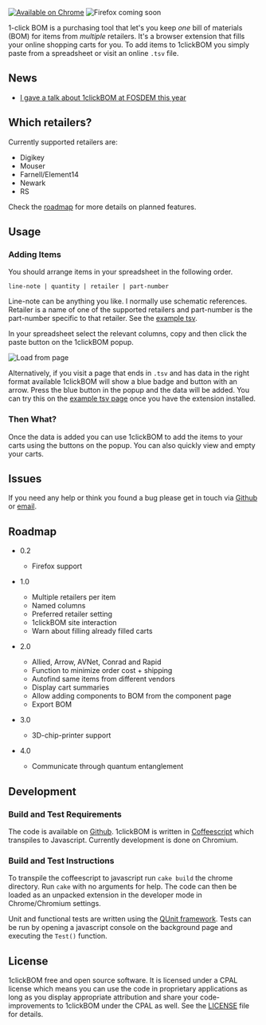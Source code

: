 

[![Available on Chrome][8]](https://chrome.google.com/webstore/detail/1clickbom/mflpmlediakefinapghmabapjeippfdi) ![Firefox coming soon][9]

1-click BOM is a purchasing tool that let's you keep _one_ bill of materials (BOM)
for items from _multiple_ retailers. It's a browser extension that fills your
online shopping carts for you. To add items to 1clickBOM you simply paste from
a spreadsheet or visit an online `.tsv` file.

## News ##

- [I gave a talk about 1clickBOM at FOSDEM this year](http://video.fosdem.org/2015/devroom-electronic_design_automation/one_click_bom.mp4)


## Which retailers? ##

Currently supported retailers are:

* Digikey
* Mouser
* Farnell/Element14
* Newark
* RS

Check the [roadmap][1] for more details on planned features.

## Usage ##

### Adding Items ###

You should arrange items in your spreadsheet in the following order.

    line-note | quantity | retailer | part-number

Line-note can be anything you like. I normally use schematic references.
Retailer is a name of one of the supported retailers and part-number is the
part-number specific to that retailer. See the [example tsv][2].

In your spreadsheet select the relevant columns, copy and then click the paste
button on the 1clickBOM popup.

![Load from page](https://raw.githubusercontent.com/monostable/1clickBOM/master/readme_images/load_from_page.png)

Alternatively, if you visit a page that ends in `.tsv` and has data in the
right format available 1clickBOM will show a blue badge and button with an
arrow. Press the blue button in the popup and the data will be added. You can
try this on the [example tsv page][2] once you have the extension installed.

### Then What? ###

Once the data is added you can use 1clickBOM to add the items to your carts
using the buttons on the popup. You can also quickly view and empty your carts.

## Issues ##

If you need any help or think you found a bug please get in touch via
[Github][10] or [email][11].

## Roadmap ##

* 0.2
    * Firefox support

* 1.0
    * Multiple retailers per item
    * Named columns
    * Preferred retailer setting
    * 1clickBOM site interaction
    * Warn about filling already filled carts

* 2.0
    * Allied, Arrow, AVNet, Conrad and Rapid
    * Function to minimize order cost + shipping
    * Autofind same items from different vendors
    * Display cart summaries
    * Allow adding components to BOM from the component page
    * Export BOM

* 3.0
    * 3D-chip-printer support

* 4.0
    * Communicate through quantum entanglement

## Development ##

### Build and Test Requirements ###

The code is available on [Github][7]. 1clickBOM is written in [Coffeescript][4]
which transpiles to Javascript.  Currently development is done on Chromium.

### Build and Test Instructions ###

To transpile the coffeescript to javascript run `cake build` the chrome
directory. Run `cake` with no arguments for help. The code can then be loaded
as an unpacked extension in the developer mode in Chrome/Chromium settings.

Unit and functional tests are written using the [QUnit framework][5]. Tests
can be run by opening a javascript console on the background page and executing
the `Test()` function.

## License ##

1clickBOM free and open source software. It is licensed under a CPAL license
which means you can use the code in proprietary applications as long as you
display appropriate attribution and share your code-improvements to 1clickBOM
under the CPAL as well. See the [LICENSE][6] file for details.

[1]:#roadmap
[2]:https://github.com/monostable/1clickBOM/blob/master/chrome/data/example.tsv
[3]:https://github.com/monostable/1clickBOM/blob/master/chrome/html/test.html
[4]:http://coffeescript.org
[5]:https://qunitjs.com/
[6]:https://github.com/monostable/1clickBOM/blob/master/LICENSE
[7]:https://github.com/monostable/1clickBOM
[8]:https://raw.githubusercontent.com/monostable/1clickBOM/master/readme_images/chrome.png
[9]:http://1clickBOM.com/firefox.png
[10]:https://github.com/monostable/1clickBOM/issues
[11]:mailto:info@1clickBOM.com
